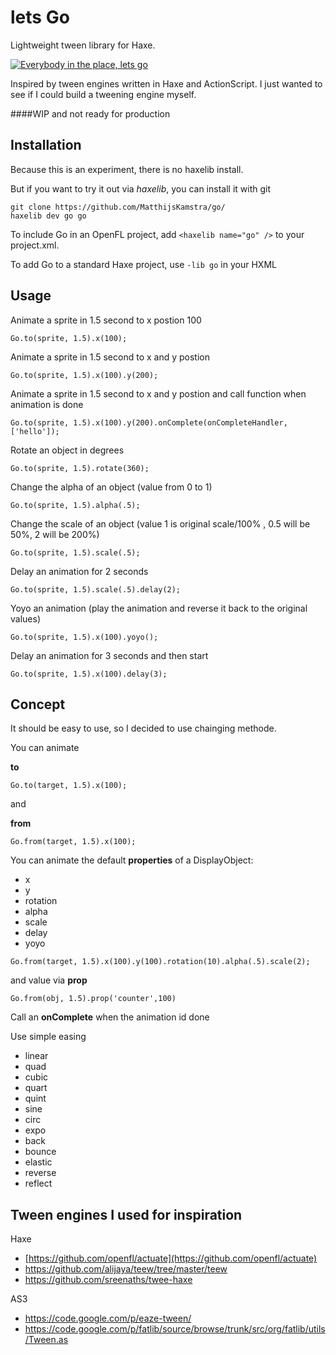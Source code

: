 # lets Go
Lightweight tween library for Haxe.

[![Everybody in the place, lets go](http://img.youtube.com/vi/WY87o9IZXWg/0.jpg)](https://www.youtube.com/watch?v=WY87o9IZXWg)
 
Inspired by tween engines written in Haxe and ActionScript. I just wanted to see if I could build a tweening engine myself.

####WIP and not ready for production


## Installation

Because this is an experiment, there is no haxelib install.

But if you want to try it out via *haxelib*, you can install it with git 

```
git clone https://github.com/MatthijsKamstra/go/
haxelib dev go go
```

To include Go in an OpenFL project, add `<haxelib name="go" />` to your project.xml.

To add Go to a standard Haxe project, use `-lib go` in your HXML





## Usage

Animate a sprite in 1.5 second to x postion 100

```
Go.to(sprite, 1.5).x(100);
```

Animate a sprite in 1.5 second to x and y postion

```
Go.to(sprite, 1.5).x(100).y(200);
```

Animate a sprite in 1.5 second to x and y postion and call function when animation is done

```
Go.to(sprite, 1.5).x(100).y(200).onComplete(onCompleteHandler, ['hello']);
```

Rotate an object in degrees

```
Go.to(sprite, 1.5).rotate(360);
```

Change the alpha of an object (value from 0 to 1)

```
Go.to(sprite, 1.5).alpha(.5);
```

Change the scale of an object (value 1 is original scale/100% , 0.5 will be 50%, 2 will be 200%)

```
Go.to(sprite, 1.5).scale(.5);
```

Delay an animation for 2 seconds

```
Go.to(sprite, 1.5).scale(.5).delay(2);
```

Yoyo an animation (play the animation and reverse it back to the original values)

```
Go.to(sprite, 1.5).x(100).yoyo();
```

Delay an animation for 3 seconds and then start

```
Go.to(sprite, 1.5).x(100).delay(3);
```


## Concept

It should be easy to use, so I decided to use chainging methode.

You can animate 

**to** 

`Go.to(target, 1.5).x(100);`

and 

**from** 

`Go.from(target, 1.5).x(100);`


You can animate the default **properties** of a DisplayObject:

* x
* y
* rotation 
* alpha
* scale
* delay
* yoyo


`Go.from(target, 1.5).x(100).y(100).rotation(10).alpha(.5).scale(2);`

and value via **prop**

`Go.from(obj, 1.5).prop('counter',100)`


Call an **onComplete** when the animation id done

Use simple easing 

* 	linear
* 	quad
* 	cubic
* 	quart
* 	quint
* 	sine
* 	circ
* 	expo
* 	back
* 	bounce
* 	elastic
* 	reverse
* 	reflect

## Tween engines I used for inspiration

Haxe

* [https://github.com/openfl/actuate](https://github.com/openfl/actuate)
* https://github.com/alijaya/teew/tree/master/teew
* https://github.com/sreenaths/twee-haxe

AS3

* https://code.google.com/p/eaze-tween/
* https://code.google.com/p/fatlib/source/browse/trunk/src/org/fatlib/utils/Tween.as

